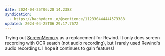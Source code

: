 ```yaml
---
date: 2024-04-25T06:28:14.238Z
syndication:
  - https://hachyderm.io/@sentience/112330444444373388
updated: 2024-04-25T06:29:17.767Z
---
```


Trying out [ScreenMemory](https://screenmemory.app) as a replacement for Rewind. It only does screen recording with OCR search (not audio recording), but I rarely used Rewind's audio recordings. I hope it continues to gain features!
